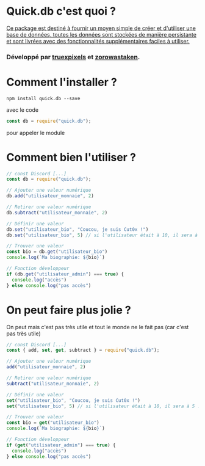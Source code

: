 # Quick.db c'est quoi ?
[Ce package est destiné à fournir un moyen simple de créer et d'utiliser une base de données, toutes les données sont stockées de manière persistante et sont livrées avec des fonctionnalités supplémentaires faciles à utiliser.](https://quickdb.js.org)
### Développé par [truexpixels](https://www.npmjs.com/~truexpixels) et [zorowastaken](https://www.npmjs.com/~zorowastaken).

# Comment l'installer ?
```
npm install quick.db --save
```
avec le code
```js
const db = require("quick.db");
```
pour appeler le module

# Comment bien l'utiliser ?
```js
// const Discord [...]
const db = require("quick.db");

// Ajouter une valeur numérique
db.add("utilisateur_monnaie", 2)

// Retirer une valeur numérique
db.subtract("utilisateur_monnaie", 2)

// Définir une valeur
db.set("utilisateur_bio", "Coucou, je suis Cut0x !")
db.set("utilisateur_bio", 5) // si l'utilisateur était à 10, il sera à 5 !

// Trouver une valeur
const bio = db.get("utilisateur_bio")
console.log(`Ma biographie: ${bio}`)

// Fonction développeur
if (db.get("utilisateur_admin") === true) {
  console.log("accès")
} else console.log("pas accès")
```

# On peut faire plus jolie ?
On peut mais c'est pas très utile et tout le monde ne le fait pas (car c'est pas très utile)
```js
// const Discord [...]
const { add, set, get, subtract } = require("quick.db");

// Ajouter une valeur numérique
add("utilisateur_monnaie", 2)

// Retirer une valeur numérique
subtract("utilisateur_monnaie", 2)

// Définir une valeur
set("utilisateur_bio", "Coucou, je suis Cut0x !")
set("utilisateur_bio", 5) // si l'utilisateur était à 10, il sera à 5 !

// Trouver une valeur
const bio = get("utilisateur_bio")
console.log(`Ma biographie: ${bio}`)

// Fonction développeur
if (get("utilisateur_admin") === true) {
  console.log("accès")
} else console.log("pas accès")
```
